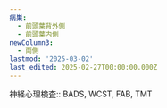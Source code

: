```yaml
---
病巣:
  - 前頭葉背外側
  - 前頭葉内側
newColumn3:
  - 両側
lastmod: '2025-03-02'
last_edited: 2025-02-27T00:00:00.000Z
---
```



神経心理検査:: BADS, WCST, FAB, TMT

